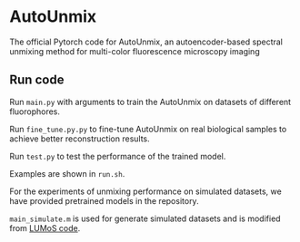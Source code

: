 # AutoUnmix
The official Pytorch code for AutoUnmix, an autoencoder-based spectral unmixing method for multi-color fluorescence microscopy imaging

## Run code
Run `main.py` with arguments to train the AutoUnmix on datasets of different fluorophores. 

Run `fine_tune.py.py` to fine-tune AutoUnmix on real biological samples to achieve better reconstruction results.

Run `test.py` to test the performance of the trained model.

Examples are shown in `run.sh`. 

For the experiments of unmixing performance on simulated datasets, we have provided pretrained models in the repository.

`main_simulate.m` is used for generate simulated datasets and is modified from [LUMoS code](https://doi.org/10.1371/journal.pone.0225410).
